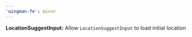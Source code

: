 ```yaml
---
'wingman-fe': minor
---
```


**LocationSuggestInput:** Allow `LocationSuggestInput` to load initial location